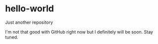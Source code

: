 # hello-world
Just another repository

I'm not that good with GitHub right now but I definitely will be soon. Stay tuned. 
